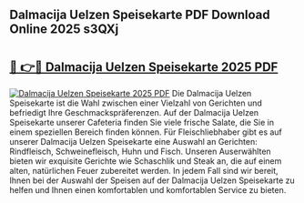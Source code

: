 ## Dalmacija Uelzen Speisekarte PDF Download Online 2025 s3QXj

# <h2><a href="http://gcbiba.nevu.top/?p=Dalmacija+Uelzen+Speisekarte">🔗 👉🔴 Dalmacija Uelzen Speisekarte 2025 PDF</a></h2>

[![Dalmacija Uelzen Speisekarte 2025 PDF](https://i.imgur.com/dBaPXMq.png)](http://gcbiba.nevu.top/?p=Dalmacija+Uelzen+Speisekarte)
Die Dalmacija Uelzen Speisekarte ist die Wahl zwischen einer Vielzahl von Gerichten und befriedigt Ihre Geschmackspräferenzen. Auf der Dalmacija Uelzen Speisekarte unserer Cafeteria finden Sie viele frische Salate, die Sie in einem speziellen Bereich finden können. Für Fleischliebhaber gibt es auf unserer Dalmacija Uelzen Speisekarte eine Auswahl an Gerichten: Rindfleisch, Schweinefleisch, Huhn und Fisch. Unseren Auserwählten bieten wir exquisite Gerichte wie Schaschlik und Steak an, die auf einem alten, natürlichen Feuer zubereitet werden. In jedem Fall sind wir bereit, Ihnen bei der Auswahl der Speisen auf der Dalmacija Uelzen Speisekarte zu helfen und Ihnen einen komfortablen und komfortablen Service zu bieten.
